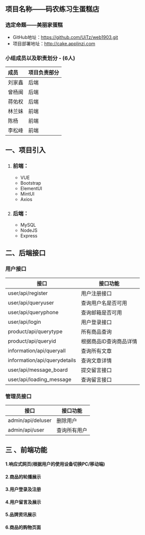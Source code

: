 ## 项目名称——码农练习生蛋糕店

###  选定命题——美丽家蛋糕

-  GitHub地址：https://github.com/UiTz/web1903.git
- 项目部署地址：http://cake.applinzi.com


### 小组成员以及职责划分 - (6人)

| 成员   | 项目负责部分 |
| :----- | -------- |
| 刘家鑫 |      后端    |
| 曾杨闽 |      后端    |
| 蒋佑权 |      后端    |
| 林兰妹 |      前端    |
| 陈杨   |      前端    |
| 李松峰 |      前端    |

  

## 一、项目引入

1. ### 前端：

    - VUE
    - Bootstrap
    - ElementUI
    - MintUI
    - Axios

2. ### 后端：

    - MySQL
    - NodeJS
    - Express

## 二、后端接口

### 用户接口


|接口|接口功能|
| ------------------ | ------------------ |
| user/api/register  | 用户注册接口       |
| user/api/queryuser | 查询用户名是否可用 |
| user/api/queryphone | 查询邮箱是否可用 |
| user/api/login | 用户登录接口 |
| product/api/querytype | 所有商品查询 |
| product/api/queryid | 根据商品ID查询商品详情 |
| information/api/queryall | 查询所有文章 |
| information/api/querydetails | 查询文章详情 |
| user/api/message_board | 提交留言接口 |
| user/api/loading_message | 查询留言接口 |

  

### 管理员接口

| 接口              | 接口功能     |
| ----------------- | ------------ |
| admin/api/deluser | 删除用户     |
| admin/api/user    | 查询所有用户 |

  

  

## 三 、前端功能

#### 1.响应式网页(根据用户的使用设备切换PC/移动端)

#### 2.商品的轮播展示

#### 3.用户登录及注册

#### 4.用户留言及展示

#### 5.品牌资讯展示

#### 6.商品的购物页面
